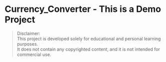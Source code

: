 # Currency_Converter - This is a Demo Project

> Disclaimer:  
> This project is developed solely for educational and personal learning purposes.  
> It does not contain any copyrighted content, and it is not intended for commercial use.
